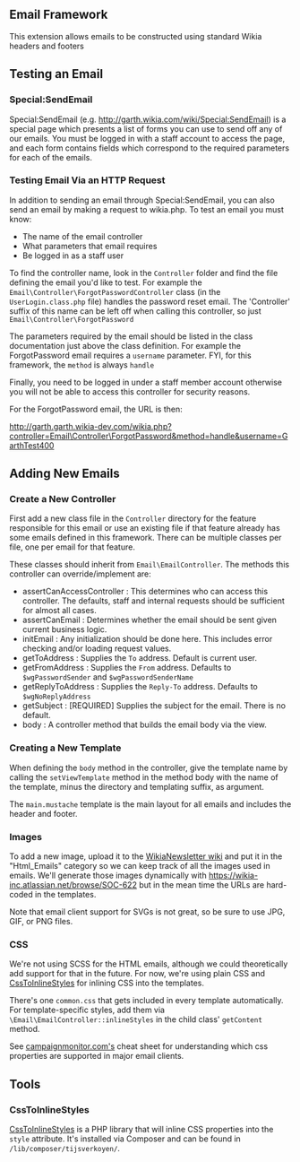 ## Email Framework

This extension allows emails to be constructed using standard Wikia headers and footers

## Testing an Email

### Special:SendEmail

Special:SendEmail (e.g. http://garth.wikia.com/wiki/Special:SendEmail) is a special page which presents a list of forms you can use to send off any of our emails. You must
be logged in with a staff account to access the page, and each form contains fields which correspond to the required
parameters for each of the emails.

### Testing Email Via an HTTP Request

In addition to sending an email through Special:SendEmail, you can also send an email by making a request to wikia.php.
To test an email you must know:
 
* The name of the email controller
* What parameters that email requires
* Be logged in as a staff user

To find the controller name, look in the `Controller` folder and find the file defining the email
you'd like to test.  For example the `Email\Controller\ForgotPasswordController` class (in the `UserLogin.class.php` file)
handles the password reset email.  The 'Controller' suffix of this name can be left off when calling this
controller, so just `Email\Controller\ForgotPassword`

The parameters required by the email should be listed in the class documentation just above the class
definition.  For example the ForgotPassword email requires a `username` parameter.  FYI, for this
framework, the `method` is always `handle`

Finally, you need to be logged in under a staff member account otherwise you will not be able to 
access this controller for security reasons.

For the ForgotPassword email, the URL is then:

  http://garth.garth.wikia-dev.com/wikia.php?controller=Email\Controller\ForgotPassword&method=handle&username=GarthTest400
  
## Adding New Emails

### Create a New Controller

First add a new class file in the `Controller` directory for the feature responsible for this email
or use an existing file if that feature already has some emails defined in this framework.  There can
be multiple classes per file, one per email for that feature.

These classes should inherit from `Email\EmailController`.  The methods this controller can
override/implement are:

* assertCanAccessController : This determines who can access this controller.  The defaults, staff and internal
requests should be sufficient for almost all cases.
* assertCanEmail : Determines whether the email should be sent given current business logic.
* initEmail : Any initialization should be done here.  This includes error checking and/or loading request values.
* getToAddress : Supplies the `To` address.  Default is current user.
* getFromAddress : Supplies the `From` address.  Defaults to `$wgPasswordSender` and `$wgPasswordSenderName`
* getReplyToAddress : Supplies the `Reply-To` address.  Defaults to `$wgNoReplyAddress`
* getSubject : [REQUIRED] Supplies the subject for the email.  There is no default.
* body : A controller method that builds the email body via the view.

### Creating a New Template

When defining the `body` method in the controller, give the template name by calling the `setViewTemplate` method
in the method body with the name of the template, minus the directory and templating suffix, as argument.

The `main.mustache` template is the main layout for all emails and includes the header and footer. 

### Images

To add a new image, upload it to the [WikiaNewsletter wiki](http://wikianewsletter.wikia.com) and put it in the "Html_Emails" category so we can keep track of all the images used in emails. We'll generate those images dynamically with https://wikia-inc.atlassian.net/browse/SOC-622 but in the mean time the URLs are hard-coded in the templates. 

Note that email client support for SVGs is not great, so be sure to use JPG, GIF, or PNG files. 

### CSS

We're not using SCSS for the HTML emails, although we could theoretically add support for that in the future. For now, we're using plain CSS and [CssToInlineStyles](https://github.com/tijsverkoyen/CssToInlineStyles/) for inlining CSS into the templates. 

There's one `common.css` that gets included in every template automatically. For template-specific styles, add them via `\Email\EmailController::inlineStyles` in the child class' `getContent` method.

See [campaignmonitor.com's](https://www.campaignmonitor.com/css/) cheat sheet for understanding which css properties are supported in major email clients. 

## Tools

### CssToInlineStyles

[CssToInlineStyles](https://github.com/tijsverkoyen/CssToInlineStyles/) is a PHP library that will inline CSS properties into the `style` attribute. It's installed via Composer and can be found in `/lib/composer/tijsverkoyen/`.
